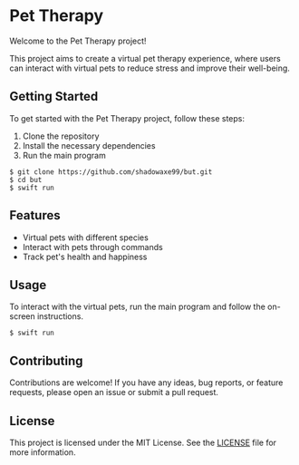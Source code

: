 # Pet Therapy

Welcome to the Pet Therapy project!

This project aims to create a virtual pet therapy experience, where users can interact with virtual pets to reduce stress and improve their well-being.

## Getting Started

To get started with the Pet Therapy project, follow these steps:

1. Clone the repository
2. Install the necessary dependencies
3. Run the main program

```shell
$ git clone https://github.com/shadowaxe99/but.git
$ cd but
$ swift run
```

## Features

- Virtual pets with different species
- Interact with pets through commands
- Track pet's health and happiness

## Usage

To interact with the virtual pets, run the main program and follow the on-screen instructions.

```shell
$ swift run
```

## Contributing

Contributions are welcome! If you have any ideas, bug reports, or feature requests, please open an issue or submit a pull request.

## License

This project is licensed under the MIT License. See the [LICENSE](LICENSE) file for more information.
